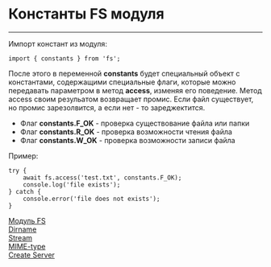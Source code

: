 # Константы FS модуля
____
Импорт констант из модуля:

```
import { constants } from 'fs';
```

После этого в переменной __constants__ будет специальный объект с константами, содержащими специальные флаги, которые можно передавать параметром в метод __access__, изменяя его поведение. Mетод access своим резульатом возвращает промис. Если файл существует, но промис зарезолвится, а если нет - то зареджектится.

* Флаг __constants.F_OK__ - проверка существование файла или папки
* Флаг __constants.R_OK__ - проверка возможности чтения файла
* Флаг __constants.W_OK__ - проверка возможности записи файла

Пример:
```
try {
	await fs.access('test.txt', constants.F_OK);
	console.log('file exists');
} catch {
	console.error('file does not exists');
}
```
[Модуль FS](native/filesystem.md)<br>
[Dirname](native/dir.md)<br>
[Stream](native/stream.md)<br>
[MIME-type](native/mime.md)<br>
[Create Server](native/server.md)<br>